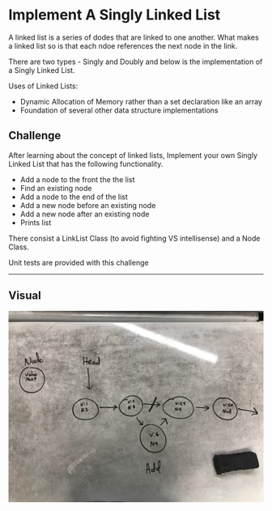 # Implement A Singly Linked List

A linked list is a series of dodes that are linked to one another. What makes a linked list so
is that each ndoe references the next node in the link.

There are two types - Singly and Doubly and below is the implementation of a Singly Linked List.

Uses of Linked Lists:
* Dynamic Allocation of Memory rather than a set declaration like an array
* Foundation of several other data structure implementations

## Challenge
After learning about the concept of linked lists, Implement your own Singly Linked List that has
the following functionality.
* Add a node to the front the the list
* Find an existing node
* Add a node to the end of the list
* Add a new node before an existing node
* Add a new node after an existing node
* Prints list

There consist a LinkList Class (to avoid fighting VS intellisense) and a Node Class.

Unit tests are provided with this challenge
***
## Visual
![LinkedList whiteboard image](../../assets/linked_list.JPG)